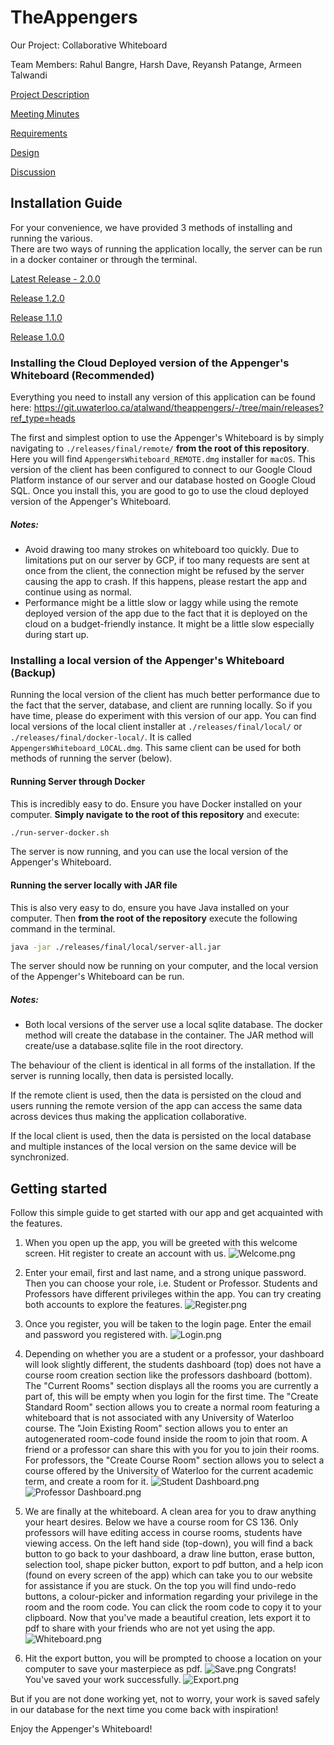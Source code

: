 # TheAppengers

Our Project: Collaborative Whiteboard 

Team Members: Rahul Bangre, Harsh Dave, Reyansh Patange, Armeen Talwandi

[Project Description](https://git.uwaterloo.ca/atalwand/theappengers/-/wikis/Project-Description)

[Meeting Minutes](https://git.uwaterloo.ca/atalwand/theappengers/-/wikis/Meeting-Minutes)

[Requirements](https://git.uwaterloo.ca/atalwand/theappengers/-/wikis/Requirements)

[Design](https://git.uwaterloo.ca/atalwand/theappengers/-/wikis/Design)

[Discussion](https://git.uwaterloo.ca/atalwand/theappengers/-/wikis/Discussion)

## Installation Guide
For your convenience, we have provided 3 methods of installing and running the various.  
There are two ways of running the application locally, the server can be run in a docker container or through the terminal.  

[Latest Release - 2.0.0](https://git.uwaterloo.ca/atalwand/theappengers/-/releases/2.0.0)

[Release 1.2.0](https://git.uwaterloo.ca/atalwand/theappengers/-/releases/1.2.0)

[Release 1.1.0](https://git.uwaterloo.ca/atalwand/theappengers/-/releases/1.1.0)

[Release 1.0.0](https://git.uwaterloo.ca/atalwand/theappengers/-/releases/1.0.0)


### Installing the Cloud Deployed version of the Appenger's Whiteboard (Recommended)

Everything you need to install any version of this application can be found here: https://git.uwaterloo.ca/atalwand/theappengers/-/tree/main/releases?ref_type=heads

The first and simplest option to use the Appenger's Whiteboard is by simply navigating to
`./releases/final/remote/` **from the root of this repository**. Here you will find `AppengersWhiteboard_REMOTE.dmg` installer for `macOS`. This version of the client has
been configured to connect to our Google Cloud Platform instance of our server and our database hosted on Google Cloud SQL. 
Once you install this, you are good to go to use the cloud deployed version of the Appenger's Whiteboard.

##### Notes: 
- Avoid drawing too many strokes on whiteboard too quickly. Due to limitations put on our server by GCP, if too many requests are sent at once from the client, the connection might be refused by the server causing the app to crash. If this happens, please restart the app and continue using as normal.
- Performance might be a little slow or laggy while using the remote deployed version of the app due to the fact that it is deployed on the cloud on a budget-friendly instance. It might be a little slow especially during start up. 

### Installing a local version of the Appenger's Whiteboard (Backup)

Running the local version of the client has much better performance due to the fact that the server, database, and client are running locally. So if you have time, please do experiment with this version of our app.
You can find local versions of the local client installer at `./releases/final/local/` or `./releases/final/docker-local/`. It is called `AppengersWhiteboard_LOCAL.dmg`. This same client can be used for both methods of running the server (below).

#### Running Server through Docker
This is incredibly easy to do. Ensure you have Docker installed on your computer. **Simply navigate to the root of this repository** and execute:
```bash
./run-server-docker.sh
```
The server is now running, and you can use the local version of the Appenger's Whiteboard.

#### Running the server locally with JAR file
This is also very easy to do, ensure you have Java installed on your computer. Then **from the root of the repository** execute the following command in the terminal.
```bash
java -jar ./releases/final/local/server-all.jar
```
The server should now be running on your computer, and the local version of the Appenger's Whiteboard can be run.

##### Notes:
- Both local versions of the server use a local sqlite database. The docker method will create the database in the container. The JAR method will create/use a database.sqlite file in the root directory.

The behaviour of the client is identical in all forms of the installation. If the server is running locally, then data is persisted locally.  

If the remote client is used, then the data is persisted on the cloud and users running the remote version of the app can access the same data across devices thus making the application collaborative.  

If the local client is used, then the data is persisted on the local database and multiple instances of the local version on the same device will be synchronized.


## Getting started
Follow this simple guide to get started with our app and get acquainted with the features. 

1. When you open up the app, you will be greeted with this welcome screen. Hit register to create an account with us.
![Welcome.png](..%2F..%2F..%2F..%2F..%2F..%2F..%2FScreenshots%2FWelcome.png)  
  

2. Enter your email, first and last name, and a strong unique password. Then you can choose your role, i.e. Student or Professor. 
Students and Professors have different privileges within the app. You can try creating both accounts to explore the features.
![Register.png](..%2F..%2F..%2F..%2F..%2F..%2F..%2FScreenshots%2FRegister.png)
  

3. Once you register, you will be taken to the login page. Enter the email and password you registered with.
![Login.png](..%2F..%2F..%2F..%2F..%2F..%2F..%2FScreenshots%2FLogin.png)


4. Depending on whether you are a student or a professor, your dashboard will look slightly different, 
the students dashboard (top) does not have a course room creation section like the professors dashboard (bottom).
The "Current Rooms" section displays all the rooms you are currently a part of, this will be empty when you login for the first time.
The "Create Standard Room" section allows you to create a normal room featuring a whiteboard that is not associated with any University of Waterloo course.
The "Join Existing Room" section allows you to enter an autogenerated room-code found inside the room to join that room. A friend or a professor can share this with you for you to join their rooms.
For professors, the "Create Course Room" section allows you to select a course offered by the University of Waterloo for the current academic term, and create a room for it.
![Student Dashboard.png](..%2F..%2F..%2F..%2F..%2F..%2F..%2FScreenshots%2FStudent%20Dashboard.png)
![Professor Dashboard.png](..%2F..%2F..%2F..%2F..%2F..%2F..%2FScreenshots%2FProfessor%20Dashboard.png)


5. We are finally at the whiteboard. A clean area for you to draw anything your heart desires.
Below we have a course room for CS 136. Only professors will have editing access in course rooms, students have viewing access. 
On the left hand side (top-down), you will find a back button to go back to your dashboard, a draw line button, erase button, selection tool, shape picker button, 
export to pdf button, and a help icon (found on every screen of the app) which can take you to our website for assistance if you are stuck.
On the top you will find undo-redo buttons, a colour-picker and information regarding your privilege in the room and the room code. 
You can click the room code to copy it to your clipboard. Now that you've made a beautiful creation, lets export it to pdf to share with your friends who are not yet using the app.
![Whiteboard.png](..%2F..%2F..%2F..%2F..%2F..%2F..%2FScreenshots%2FWhiteboard.png)


6. Hit the export button, you will be prompted to choose a location on your computer to save your masterpiece as pdf.
![Save.png](..%2F..%2F..%2F..%2F..%2F..%2F..%2FScreenshots%2FSave.png)
Congrats! You've saved your work successfully.
![Export.png](..%2F..%2F..%2F..%2F..%2F..%2F..%2FScreenshots%2FExport.png)


But if you are not done working yet, not to worry, your work is saved safely in our database for the next time you come back with inspiration!

Enjoy the Appenger's Whiteboard!

[//]: # ()
[//]: # (To make it easy for you to get started with GitLab, here's a list of recommended next steps.)

[//]: # ()
[//]: # (Already a pro? Just edit this README.md and make it your own. Want to make it easy? [Use the template at the bottom]&#40;#editing-this-readme&#41;!)

[//]: # ()
[//]: # (## Add your files)

[//]: # ()
[//]: # (- [ ] [Create]&#40;https://docs.gitlab.com/ee/user/project/repository/web_editor.html#create-a-file&#41; or [upload]&#40;https://docs.gitlab.com/ee/user/project/repository/web_editor.html#upload-a-file&#41; files)

[//]: # (- [ ] [Add files using the command line]&#40;https://docs.gitlab.com/ee/gitlab-basics/add-file.html#add-a-file-using-the-command-line&#41; or push an existing Git repository with the following command:)

[//]: # ()
[//]: # (```)

[//]: # (cd existing_repo)

[//]: # (git remote add origin https://git.uwaterloo.ca/atalwand/theappengers.git)

[//]: # (git branch -M main)

[//]: # (git push -uf origin main)

[//]: # (```)

[//]: # ()
[//]: # (## Integrate with your tools)

[//]: # ()
[//]: # (- [ ] [Set up project integrations]&#40;https://git.uwaterloo.ca/atalwand/theappengers/-/settings/integrations&#41;)

[//]: # ()
[//]: # (## Collaborate with your team)

[//]: # ()
[//]: # (- [ ] [Invite team members and collaborators]&#40;https://docs.gitlab.com/ee/user/project/members/&#41;)

[//]: # (- [ ] [Create a new merge request]&#40;https://docs.gitlab.com/ee/user/project/merge_requests/creating_merge_requests.html&#41;)

[//]: # (- [ ] [Automatically close issues from merge requests]&#40;https://docs.gitlab.com/ee/user/project/issues/managing_issues.html#closing-issues-automatically&#41;)

[//]: # (- [ ] [Enable merge request approvals]&#40;https://docs.gitlab.com/ee/user/project/merge_requests/approvals/&#41;)

[//]: # (- [ ] [Set auto-merge]&#40;https://docs.gitlab.com/ee/user/project/merge_requests/merge_when_pipeline_succeeds.html&#41;)

[//]: # ()
[//]: # (## Test and Deploy)

[//]: # ()
[//]: # (Use the built-in continuous integration in GitLab.)

[//]: # ()
[//]: # (- [ ] [Get started with GitLab CI/CD]&#40;https://docs.gitlab.com/ee/ci/quick_start/index.html&#41;)

[//]: # (- [ ] [Analyze your code for known vulnerabilities with Static Application Security Testing&#40;SAST&#41;]&#40;https://docs.gitlab.com/ee/user/application_security/sast/&#41;)

[//]: # (- [ ] [Deploy to Kubernetes, Amazon EC2, or Amazon ECS using Auto Deploy]&#40;https://docs.gitlab.com/ee/topics/autodevops/requirements.html&#41;)

[//]: # (- [ ] [Use pull-based deployments for improved Kubernetes management]&#40;https://docs.gitlab.com/ee/user/clusters/agent/&#41;)

[//]: # (- [ ] [Set up protected environments]&#40;https://docs.gitlab.com/ee/ci/environments/protected_environments.html&#41;)

[//]: # ()
[//]: # (***)

